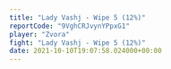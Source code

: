```yaml
---
title: "Lady Vashj - Wipe 5 (12%)"
reportCode: "9VghCRJvynYPpxG1"
player: "Zvora"
fight: "Lady Vashj - Wipe 5 (12%)"
date: 2021-10-10T19:07:58.024000+00:00
---
```

